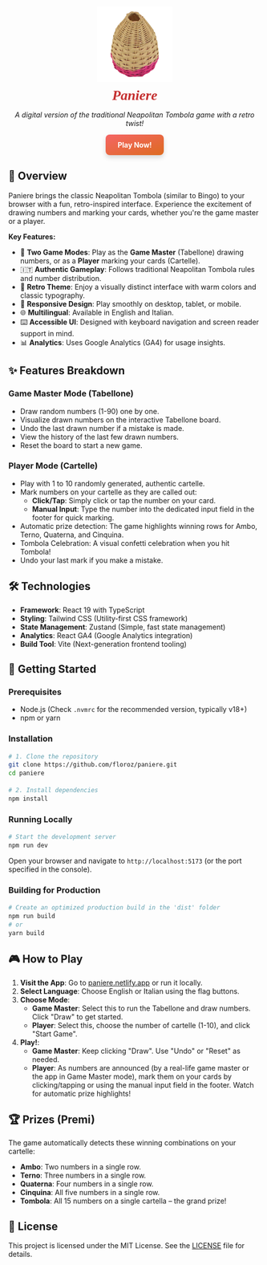 <div align="center">
  <img src="./public/images/paniere.png" alt="Paniere Logo" width="150" />
  <h1 style="text-align: center; font-style: italic; margin-top: 0.5rem; margin-bottom: 0.5rem; font-family: serif; font-weight: bold; color: #C53030;">Paniere</h1>
  <p><em>A digital version of the traditional Neapolitan Tombola game with a retro twist!</em></p>
  <p>
    <a href="https://paniere.netlify.app" style="display: inline-block; padding: 12px 24px; background-image: linear-gradient(to bottom right, #F56565, #DD6B20); color: white; font-weight: bold; text-decoration: none; border-radius: 8px; box-shadow: 0 5px 10px rgba(0, 0, 0, 0.15); transition: all 0.2s ease-in-out;" onmouseover="this.style.transform='translateY(-2px)'; this.style.boxShadow='0 8px 15px rgba(0, 0, 0, 0.2)';" onmouseout="this.style.transform='translateY(0)'; this.style.boxShadow='0 5px 10px rgba(0, 0, 0, 0.15)';">Play Now!</a>
  </p>
</div>

## 📖 Overview

Paniere brings the classic Neapolitan Tombola (similar to Bingo) to your browser with a fun, retro-inspired interface. Experience the excitement of drawing numbers and marking your cards, whether you're the game master or a player.

**Key Features:**

-   🎲 **Two Game Modes**: Play as the **Game Master** (Tabellone) drawing numbers, or as a **Player** marking your cards (Cartelle).
-   🇮🇹 **Authentic Gameplay**: Follows traditional Neapolitan Tombola rules and number distribution.
-   🎨 **Retro Theme**: Enjoy a visually distinct interface with warm colors and classic typography.
-   📱 **Responsive Design**: Play smoothly on desktop, tablet, or mobile.
-   🌐 **Multilingual**: Available in English and Italian.
-   ⌨️ **Accessible UI**: Designed with keyboard navigation and screen reader support in mind.
-   📊 **Analytics**: Uses Google Analytics (GA4) for usage insights.

## ✨ Features Breakdown

### Game Master Mode (Tabellone)

-   Draw random numbers (1-90) one by one.
-   Visualize drawn numbers on the interactive Tabellone board.
-   Undo the last drawn number if a mistake is made.
-   View the history of the last few drawn numbers.
-   Reset the board to start a new game.

### Player Mode (Cartelle)

-   Play with 1 to 10 randomly generated, authentic cartelle.
-   Mark numbers on your cartelle as they are called out:
    -   **Click/Tap**: Simply click or tap the number on your card.
    -   **Manual Input**: Type the number into the dedicated input field in the footer for quick marking.
-   Automatic prize detection: The game highlights winning rows for Ambo, Terno, Quaterna, and Cinquina.
-   Tombola Celebration: A visual confetti celebration when you hit Tombola!
-   Undo your last mark if you make a mistake.

## 🛠️ Technologies

-   **Framework**: React 19 with TypeScript
-   **Styling**: Tailwind CSS (Utility-first CSS framework)
-   **State Management**: Zustand (Simple, fast state management)
-   **Analytics**: React GA4 (Google Analytics integration)
-   **Build Tool**: Vite (Next-generation frontend tooling)

## 🚀 Getting Started

### Prerequisites

-   Node.js (Check `.nvmrc` for the recommended version, typically v18+)
-   npm or yarn

### Installation

```bash
# 1. Clone the repository
git clone https://github.com/floroz/paniere.git
cd paniere

# 2. Install dependencies
npm install
```

### Running Locally

```bash
# Start the development server
npm run dev
```

Open your browser and navigate to `http://localhost:5173` (or the port specified in the console).

### Building for Production

```bash
# Create an optimized production build in the 'dist' folder
npm run build
# or
yarn build
```

## 🎮 How to Play

1.  **Visit the App**: Go to [paniere.netlify.app](https://paniere.netlify.app) or run it locally.
2.  **Select Language**: Choose English or Italian using the flag buttons.
3.  **Choose Mode**:
    *   **Game Master**: Select this to run the Tabellone and draw numbers. Click "Draw" to get started.
    *   **Player**: Select this, choose the number of cartelle (1-10), and click "Start Game".
4.  **Play!**:
    *   **Game Master**: Keep clicking "Draw". Use "Undo" or "Reset" as needed.
    *   **Player**: As numbers are announced (by a real-life game master or the app in Game Master mode), mark them on your cards by clicking/tapping or using the manual input field in the footer. Watch for automatic prize highlights!

## 🏆 Prizes (Premi)

The game automatically detects these winning combinations on your cartelle:

-   **Ambo**: Two numbers in a single row.
-   **Terno**: Three numbers in a single row.
-   **Quaterna**: Four numbers in a single row.
-   **Cinquina**: All five numbers in a single row.
-   **Tombola**: All 15 numbers on a single cartella – the grand prize!

## 📄 License

This project is licensed under the MIT License. See the [LICENSE](./LICENSE) file for details.
